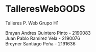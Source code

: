 # TalleresWebGODS
Talleres P. Web Grupo H1

Brayan Andres Quintero Pinto - 2190083
<br/>Juan Pablo Ramirez Vela - 2190076
<br/>Breyner Santiago Peña - 2191636


